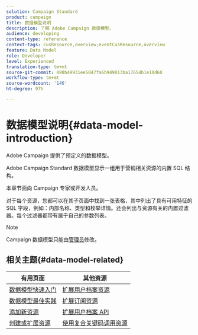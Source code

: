 ```yaml
---
solution: Campaign Standard
product: campaign
title: 数据模型说明
description: 了解 Adobe Campaign 数据模型。
audience: developing
content-type: reference
context-tags: cusResource,overview;eventCusResource,overview
feature: Data Model
role: Developer
level: Experienced
translation-type: tm+mt
source-git-commit: 088b49931ee5047fa6b949813ba17654b1e10d60
workflow-type: tm+mt
source-wordcount: '146'
ht-degree: 97%

---
```



# 数据模型说明{#data-model-introduction}

Adobe Campaign 提供了预定义的数据模型。

Adobe Campaign Standard 数据模型显示一组用于营销相关资源的内置 SQL 结构。

本章节面向 Campaign 专家或开发人员。

对于每个资源，您都可以在其子页面中找到一张表格，其中列出了具有可用特征的 SQL 字段，例如：内部名称、类型和枚举详情。还会列出与资源有关的内置过滤器。每个过滤器都带有属于自己的参数列表。

>[!NOTE]
>Campaign 数据模型只能由[管理员](../../administration/using/users-management.md#functional-administrators)修改。

## 相关主题{#data-model-related}

| 有用页面 | 其他资源 |
|---|---|
| [数据模型快速入门](data-model-concepts.md) | [扩展用户档案资源](extending-the-profile-resource-with-a-new-field.md) |
| [数据模型最佳实践](data-model-best-practices.md) | [扩展订阅资源](extending-the-subscriptions-to-an-application-resource.md) |
| [添加新资源](key-steps-to-add-a-resource.md) | [扩展用户档案 API](about-extending-the-api.md) |
| [创建或扩展资源](creating-or-extending-the-resource.md) | [使用复合关键码调用资源](uc-calling-resource-id-key.md) |
